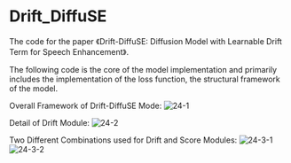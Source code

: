 # Drift_DiffuSE
The code for the paper 《Drift-DiffuSE: Diffusion Model with Learnable Drift Term for Speech Enhancement》. 

The following code is the core of the model implementation and primarily includes the implementation of the loss function, the structural framework of the model.


Overall Framework of Drift-DiffuSE Mode:
![24-1](https://github.com/finestu/Drift_DiffuSE/assets/58431476/70cc1003-473b-464c-b9e6-114fb794d72e)


Detail of Drift Module:
![24-2](https://github.com/finestu/Drift_DiffuSE/assets/58431476/81983835-f753-4a83-8c16-3d4124dd63fa)


Two Different Combinations used for Drift and Score Modules:
![24-3-1](https://github.com/finestu/Drift_DiffuSE/assets/58431476/a1c015f7-3ca2-4085-ab62-2eb50021bfc3)
![24-3-2](https://github.com/finestu/Drift_DiffuSE/assets/58431476/a27213eb-c09f-4297-acc2-b7a5913ca5d7)


